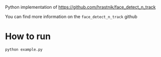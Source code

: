 Python implementation of https://github.com/hrastnik/face_detect_n_track

You can find more information on the `face_detect_n_track` github

# How to run
~~~
python example.py
~~~
